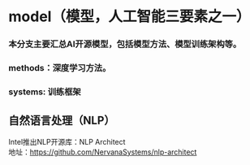 # model（模型，人工智能三要素之一）

### 本分支主要汇总AI开源模型，包括模型方法、模型训练架构等。

### methods：深度学习方法。

### systems: 训练框架


## 自然语言处理（NLP）

Intel推出NLP开源库：NLP Architect </br>
地址：https://github.com/NervanaSystems/nlp-architect
